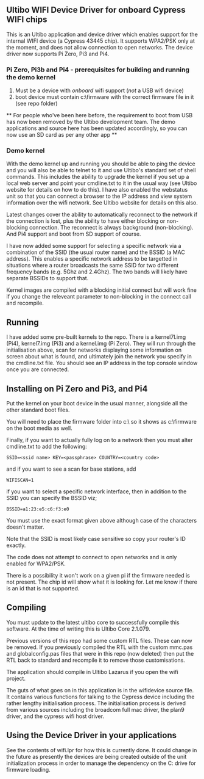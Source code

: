 Ultibo WIFI Device Driver for onboard Cypress WIFI chips
----------------------------------------------------------

This is an Ultibo application and device driver which enables support for the internal WIFI
device (a Cypress 43445 chip). It supports WPA2/PSK only at the moment, and does not
allow connection to open networks. The device driver now supports Pi Zero, Pi3 and Pi4.

### Pi Zero, Pi3b and Pi4 - prerequisites for building and running the demo kernel
1. Must be a device with *onboard* wifi support (*not* a USB wifi device)
2. boot device must contain c:\firmware with the correct firmware file in it (see repo folder)

** For people who've been here before, the requirement to boot from USB has now been removed
by the Ultibo development team. The demo applications and source here has been updated
accordingly, so you can now use an SD card as per any other app **

### Demo kernel
With the demo kernel up and running you should be able to ping the device and you
will also be able to telnet to it and use Ultibo's standard set of shell commands.
This includes the ability to upgrade the kernel if you set up a local web server and point
your cmdline.txt to it in the usual way (see Ultibo website for details on how
to do this).  I have also enabled the webstatus unit so that you can connect a browser
to the IP address and view system information over the wifi network. See Ultibo website
for details on this also.

Latest changes cover the ability to automatically reconnect to the network if the
connection is lost, plus the ability to have either blocking or non-blocking
connection. The reconnect is always background (non-blocking). And Pi4 support and
boot from SD support of course.

I have now added some support for selecting a specific network via a combination of the
SSID (the usual router name) and the BSSID (a MAC address). This enables a specific network
address to be targetted in situations where a router broadcasts the same SSID for
two different frequency bands (e.g. 5Ghz and 2.4Ghz). The two bands will likely have separate
BSSIDs to support that.

Kernel images are compiled with a blocking initial connect but will work fine if
you change the releveant parameter to non-blocking in the connect call and recompile.

Running
-------
I have added some pre-built kernels to the repo. There is a kernel7l.img (Pi4),
kernel7.img (Pi3) and a kernel.img (Pi Zero).
They will run through the initialisation above, scan for networks
displaying some information on screen about what is found, and ultimately join the
network you specify in the cmdline.txt file. You should see an IP address in the
top console window once you are connected.

Installing on Pi Zero and Pi3, and Pi4
-----------------------------
Put the kernel on your boot device in the usual manner, alongside all the other
standard boot files.

You will need to place the firmware folder into c:\ so it shows as c:\firmware
on the boot media as well.

Finally, if you want to actually fully log on to a network then
you must alter cmdline.txt to add the following:

    SSID=<ssid name> KEY=<passphrase> COUNTRY=<country code>

and if you want to see a scan for base stations, add

    WIFISCAN=1

if you want to select a specific network interface, then in addition to the SSID you
can specify the BSSID viz;

    BSSID=a1:23:e5:c6:f3:e0

You must use the exact format given above although case of the characters doesn't matter.

Note that the SSID is most likely case sensitive so copy your router's ID exactly.

The code does not attempt to connect to open networks and is only enabled for
WPA2/PSK.

There is a possibility it won't work on a given pi if the firmware needed is
not present. The chip id will show what it is looking for. Let me know if there
is an id that is not supported.

Compiling
---------

You must update to the latest ultibo core to successfully compile this software.
At the time of writing this is Ultibo Core  2.1.079.

Previous versions of this repo had some custom RTL files. These can now be removed.
If you previously compiled the RTL with the custom mmc.pas and globalconfig.pas
files that were in this repo (now deleted) then put the RTL back to standard and
recompile it to remove those customisations.

The application should compile in Ultibo Lazarus if you open the wifi project.

The guts of what goes on in this application is in the wifidevice source file.
It contains various functions for talking to the Cypress device including the
rather lengthy initialisation process.
The initialisation process is derived from various sources including the broadcom
full mac driver, the plan9 driver, and the cypress wifi host driver.


Using the Device Driver in your applications
--------------------------------------------

See the contents of wifi.lpr for how this is currently done. It could change in
the future as presently the devices are being created outside of the unit
initialization process in order to manage the dependency on the C: drive
for firmware loading.

